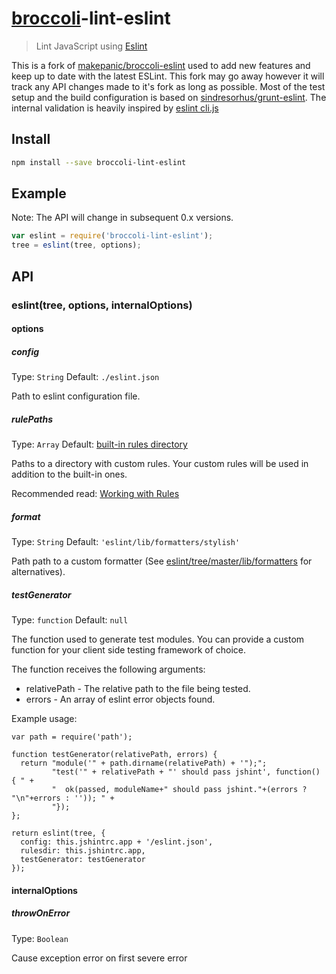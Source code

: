 # [broccoli](https://github.com/joliss/broccoli)-lint-eslint

> Lint JavaScript using [Eslint](http://eslint.org/)

This is a fork of [makepanic/broccoli-eslint](https://github.com/makepanic/broccoli-eslint) used to add new features and keep up to date with the latest ESLint. This fork may go away however it will track any API changes made to it's fork as long as possible.
Most of the test setup and the build configuration is based on [sindresorhus/grunt-eslint](https://github.com/sindresorhus/grunt-eslint).
The internal validation is heavily inspired by [eslint cli.js](https://github.com/eslint/eslint/blob/master/lib/cli.js)

## Install

```bash
npm install --save broccoli-lint-eslint
```

## Example

Note: The API will change in subsequent 0.x versions.

```js
var eslint = require('broccoli-lint-eslint');
tree = eslint(tree, options);
```

## API

### eslint(tree, options, internalOptions)

#### options

##### config

Type: `String`
Default: `./eslint.json`

Path to eslint configuration file.

##### rulePaths

Type: `Array`
Default: [built-in rules directory](https://github.com/eslint/eslint/tree/master/lib/rules)

Paths to a directory with custom rules. Your custom rules will be used in addition to the built-in ones.

Recommended read: [Working with Rules](https://github.com/eslint/eslint/blob/master/docs/developer-guide/working-with-rules.md)

##### format

Type: `String`
Default: `'eslint/lib/formatters/stylish'`

Path path to a custom formatter (See [eslint/tree/master/lib/formatters](https://github.com/eslint/eslint/tree/master/lib/formatters) for alternatives).

##### testGenerator

Type: `function`
Default: `null`

The function used to generate test modules. You can provide a custom function for your client side testing framework of choice.

The function receives the following arguments:

- relativePath - The relative path to the file being tested.
- errors - An array of eslint error objects found.

Example usage:
```
var path = require('path');

function testGenerator(relativePath, errors) {
  return "module('" + path.dirname(relativePath) + '");";
         "test('" + relativePath + "' should pass jshint', function() { " +
         "  ok(passed, moduleName+" should pass jshint."+(errors ? "\n"+errors : '')); " +
         "});
};

return eslint(tree, {
  config: this.jshintrc.app + '/eslint.json',
  rulesdir: this.jshintrc.app,
  testGenerator: testGenerator
});
```

#### internalOptions
##### throwOnError

Type: `Boolean`

Cause exception error on first severe error
